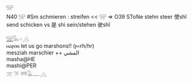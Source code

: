 𓈝  
N40 𓈝 #Sm schmieren : streifen <<  𓈝 => O39 SToNe stehn steer 使shǐ send schicken vs 是 shì sein/stehen 驶shǐ  

[𓈝](𓈝)𓅓𓏏𓂻  
ⲙⲁⲣⲟⲛ 	 let us go    marshons!!  (ⲣ⋍rh/hr)  
mesziah marschier ++ المشي  
masha@HE  
mashi@PER  
𓊄 𓎁 𓆷𓄿𓊃𓂻  
